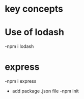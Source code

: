 # key concepts

# Use of lodash

-npm i lodash

# express

-npm i express

- add package .json file
  -npm init
